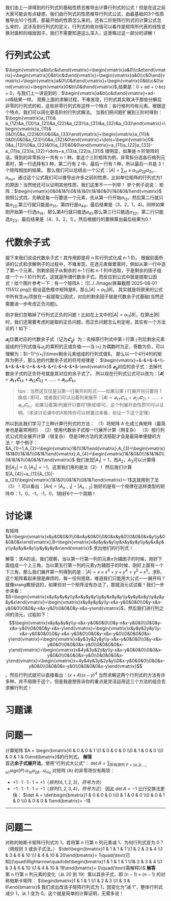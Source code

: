 我们由上一讲得到的行列式的基础性质去推导出计算行列式的公式！但是在这之前大家可能会有点疑惑，我们由行列式的性质推导行列式公式，由最基础的3个性质推导出10个性质，那最开始的性质怎么来的，还有二阶矩阵行列式的计算公式怎么来的，这涉及到行列式的定义，行列式的绝对值可以看作是矩阵所代表的线性变换对面积的缩放因子。我们不需要知道这么深入，这里略过这一部分的讲解！
# 行列式公式
$\begin{vmatrix}a&b\\c&d\end{vmatrix}=\begin{vmatrix}a&0\\c&d\end{vmatrix}+\begin{vmatrix}0&b\\c&d\end{vmatrix}=\begin{vmatrix}a&0\\c&0\end{vmatrix}+\begin{vmatrix}a&0\\0&d\end{vmatrix}+\begin{vmatrix}0&b\\c&0\end{vmatrix}+\begin{vmatrix}0&b\\0&d\end{vmatrix}$,结果是：0 + ad + (-bc) + 0，与我们上一讲说到的：$\begin{vmatrix}a&b\\c&d\end{vmatrix}=ad-cd$结果一样。
观察上面的求解过程，不难发现，行列式其实取决于那些分解后非零的行列式的和，这些非零行列式有这样一个特点：各行格列均有元素。根据这个特点，我们可以简化更高阶的行列式解法。
当我们把问题扩展到三阶时得到：
$\begin{vmatrix}a_{11}& a_{12}&a_{13}\\a_{21}&a_{22}&a_{23}\\a_{31}&a_{32}&a_{33}\end{vmatrix}=\begin{vmatrix}a_{11}& 0&0\\0&a_{22}&0\\0&0&a_{33}\end{vmatrix}+\begin{vmatrix}a_{11}& 0&0\\0&0&a_{23}\\0&a_{32}&0\end{vmatrix}+\dots+\begin{vmatrix}0& 0&a_{13}\\0&a_{22}&0\\a_{31}&0&0\end{vmatrix}=a_{11}a_{22}a_{33}-a_{11}a_{23}a_{32}+\dots+a_{13}a_{22}a_{31}$
很明显，如果是 n 阶矩阵的话，得到的非零拆分一共有 n！种。拿这个三阶矩阵为例，非零拆分选各行格列元素时，第一行选择有3 种，第二行有 2 中，最后一行有 1 种，所以最后一共是 3！个矩阵相加的结果。
那么我们可以总结出一个公式：$|A|=\sum _{n!} \pm a_{1\alpha} a_{2\beta} a_{3\gamma} \dots a_{n\omega}$。通过这个公式我们可以推导出许多之前的性质，比如单位矩阵的行列式为1的原因！当然他还可以证明其他性质，我们这里不一一列举！
举个例子说说：
矩阵：$\begin{vmatrix}0&0&1&1\\0&1&1&0\\1&1&0&0\\1&0&0&1\end{vmatrix}$
按照公式找，先确定每一行要选一个元素，先从第一行开始$a_{13}$，然后第二行就只能$a_{22}$,第三行就只能是$a_{31}$，第四行是$a_{44}$，最后结果是（3，2，1，4)。同样如果刚开始第一行选$a_{14}$，那么第4行就只能选$a_{41}$,那么第三行只能选$a_{32}$，第二行只能选$a_{23}$，最后结果是（4，3，2，1）。然后根据行的置换算出最后结果为0！
# 代数余子式
接下来我们说说代数余子式！其作用即是将 n 阶行列式化成 n-1 阶。
根据前面所讲的公式和求解例子的过程中，不难发现，在选元素做累乘时，例如从第一行中选了第一个元素，则剩余因子从剩余的 n-1 行和 n-1 列中选取，于是剩余的因子组成一个 n-1 阶行列式，这就是所谓代数余子式。而反应到公式中就是提取公因式！给个图片参考一下：有一个矩阵A：
![[../../image/屏幕截图 2025-08-01 115512.png]]
假设蓝色框中矩阵是B，那么$|A|=a_{11}|B|$。
其实就是将原来的公式中所有含$𝑎_{11}$项放在一起提取公因式，对应的剩余因子就是代数余子式基础(当然还需要进一步考虑正负问题)。

刚才我们忽略掉了行列式正负的问题！比如在上文中的$|A|=a_{11}|B|$，在算出|B|时，我们还需要考虑的是取的正负问题，而正负问题怎么判定呢，其实有一个方法论的！如下：

$𝒂_{ij}$位置对应的代数余子式（记为$𝑪_{𝒊𝒋}$）为：去掉原行列式中第 i 行第 j 列后剩余元素组成的行列式值与$𝑎_{𝑖𝑗}$的乘积的正或负值——当 i+j 为偶数时为正，奇数为负，可以理解为：$(−1)^{𝑖+𝑗}\times剩余元素组成的行列式值$。
那么以一个4行4列的矩阵为例子，那么他的代数余子式的符号规律是：
$\begin{vmatrix}+&-&+&-&+\\-&+&-&+&-\\+&-&+&-&+\\-&+&-&+&-\end{vmatrix}$
$𝒂_{𝒊𝒋}$对应的余子式：去掉代数余子式的正负符号就是其对应的余子式了。
所以现在行列式公式可以改为：$|𝐀|=𝒂_{𝟏𝟏}𝑪_{𝟏𝟏}+ 𝒂_{𝟏2}𝑪_{𝟏2}+ …… + 𝒂_{𝟏n}𝑪_{𝟏n}$
>tips：当然这仅仅是沿第一行展开的形式——如果沿第 i 行展开则只要将 1 换成 i 即可。或者我们可以沿着列来展开：$|𝐀|=𝒂_{𝟏𝟏}𝑪_{𝟏𝟏}+ 𝒂_{21}𝑪_{21}+ …… + 𝒂_{n_{1}}𝑪_{n_{1}}$，如果沿着第i列展开只要将1换成i即可。这个列展开由性质10可以证明。（本讲讨论课中的A矩阵你可以转置过来看，验证一下这个定理）

所以到此我们学习了三种计算行列式的方法：
（1）将矩阵 A 化成三角矩阵（最简单也是最常用的）
（2）使用代数余子式按一行展开计算（稍复杂）
（3）按行列式公式完全展开计算（很复杂）
但是3种方法的灵活搭配才会是最简单便捷的方法！
举个例子：
$A_{1}=1,A_{2}=\begin{vmatrix}1&1\\1&1\end{vmatrix},A_{3}=\begin{vmatrix}1&1&0\\1&1&1\\0&1&1\end{vmatrix},A_{4}=\begin{vmatrix}1&1&0&0\\1&1&1&0\\0&1&1&1\\0&0&1&1\end{vmatrix}$
我们发现$|A_{1}|=1$，而$A_{2}，A_{3}$可以计算得到$|A_{2}|=0,|A_{3}|=-1$。这里我们用的是法（2）！
然后我们计算$|A_{4}|=a_{11}|A_{3}|-a_{21}\begin{vmatrix}1&1&0\\0&1&1\\0&1&1\end{vmatrix}=-1$这就用到了法（3）！可以看出：$|An|=|A_{n-1}|-|A_{n-2}|$
刚好的是有一个规律在这样类型的矩阵中：1，0，-1，-1，0，1刚好6个一个周期！

# 讨论课
有矩阵$A=\begin{vmatrix}x&y&0&0&0\\0&x&y&0&0\\0&0&x&y&0\\0&0&0&x&y\\y&0&0&0&x\end{vmatrix},B=\begin{vmatrix}x&y&y&y&y\\y&x&y&y&y\\y&y&x&y&y\\y&y&y&x&y\\y&y&y&y&x\end{vmatrix}$
求出他们的行列式！

解答：求A的话，我们观察，当以第一行第一列的元素x为辅因子的时候，刚好下面组成一个上三角，当以第五行第一列的元素y为辅因子的时候，刚好上面有一个下三角，那么我们展开第一列得到的是：$|A|=x\times x^4+y\times y^4=y^5+x^5$。求B，这个矩阵看起来很是麻烦的，每一任何思路，难道我们只能用大公式一一展开吗？就像srang教授说的，如果你对一个矩阵没有办法了，那就消元试试看！我们一步步来看：
$B=\begin{vmatrix}x&y&y&y&y\\y&x&y&y&y\\y&y&x&y&y\\y&y&y&x&y\\y&y&y&y&x\end{vmatrix}=\begin{vmatrix}x&y&y&y&y\\y-x&x-y&0&0&0\\0&y-x&x-y&0&0\\0&0&y-x&x-y&0\\0&0&0&y-x&x-y\end{vmatrix}$，然后我们进行列之间的消元，过程如下：$$\begin{vmatrix}x&y&y&y&y\\y-x&x-y&0&0&0\\0&y-x&x-y&0&0\\0&0&y-x&x-y&0\\0&0&0&y-x&x-y\end{vmatrix}=\begin{vmatrix}x&y&y&2y&y\\y-x&x-y&0&0&0\\0&y-x&x-y&0&0\\0&0&y-x&x-y&0\\0&0&0&0&x-y\end{vmatrix}=\begin{vmatrix}x&y&3y&2y&y\\y-x&x-y&0&0&0\\0&y-x&x-y&0&0\\0&0&0&x-y&0\\0&0&0&0&x-y\end{vmatrix}=\begin{vmatrix}x&4y&3y&2y&y\\y-x&x-y&0&0&0\\0&0&x-y&0&0\\0&0&0&x-y&0\\0&0&0&0&x-y\end{vmatrix}=\begin{vmatrix}x+4y&4y&3y&2y&y\\0&x-y&0&0&0\\0&0&x-y&0&0\\0&0&0&x-y&0\\0&0&0&0&x-y\end{vmatrix}$$。然后行列式就可以直接看出：$(x+4)(x-y)^4$
当然求解这两个行列式的方法有许多种，并不局限于这个，但是我是想告诉你的重点是灵活运用这三个方法的组合去求解行列式！

# 习题课
# 问题一
计算矩阵  $A = \begin{bmatrix}0 & 0 & 0 & 1 \\1 & 0 & 0 & 0 \\0 & 1 & 0 & 0 \\0 & 0 & 1 & 0\end{bmatrix}$的行列式。
**解答**  
首选**余子式展开法**。使用“行列式大公式”：
$\det A = \sum_{\text{所有排列 } P=(\alpha,\beta,\dots,\omega)} \text{sign}(P)\,a_{1\alpha}a_{2\beta}\dots a_{n\omega}$
对矩阵 \(A\) 的非零项仅有两项：
- $+1\cdot 1\cdot 1\cdot 1 = +1（排列 (4,1,2,3)，符号为负）$
- $-1\cdot 1\cdot 1\cdot 1 = -1（排列 (1,2,3,4)，符号为正）$
因此 $\det A = -1$
比行交换法更快：
$\det A = \det\begin{bmatrix}1 & 0 & 0 & 0 \\0 & 1 & 0 & 0 \\0 & 0 & 1 & 0 \\0 & 0 & 0 & 1\end{bmatrix}= -1$

---

# 问题二
对称的帕斯卡矩阵行列式为 1。若将第 n 行第 n 列元素减 1，为何行列式变为 0？（用规则 3 或余子式法。）
$\det\begin{bmatrix}1 & 1 & 1 & 1 \\1 & 2 & 3 & 4 \\1 & 3 & 6 & 10 \\1 & 4 & 10 & 20\end{bmatrix}= 1\quad(\text{已知})\quad\Rightarrow\quad\det\begin{bmatrix}1 & 1 & 1 & 1 \\1& 2 & 3 & 4 \\1 & 3 & 6 & 10 \\1 & 4 & 10 & 19\end{bmatrix}= 0\quad(\text{需解释})$
**解答**  
第 n 行第 n 列元素的变化（从 20 到 19）乘以其余子式，即 $(n-1)\times(n-1)$ 的对称帕斯卡矩阵：
$\begin{bmatrix}1 & 1 & 1 \\1 & 2 & 3 \\1 & 3 & 6\end{bmatrix}$
我们求出改该子矩阵行列式为 1。因变化为“减 1”，整体行列式减少 1，从 1 变为 0。这个就是简单的计算证明，无需多说！